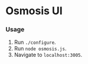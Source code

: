 # Osmosis UI

### Usage ###

1. Run `./configure`.
2. Run `node osmosis.js`.
3. Navigate to `localhost:3005`.
